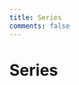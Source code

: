 ```yaml
---
title: Series
comments: false
---
```


# Series

<template v-for="[title, section] in series">
    <h2>{{title}}</h2>
    <p v-for="post in section">
        <a :href="post.url">[{{ post.frontmatter.date }}]{{ post.frontmatter.title }}</a>
    </p>
</template>

<script setup>import { data as series } from '/series.data.js'</script>
